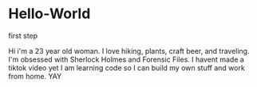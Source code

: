 # Hello-World
first step

Hi i'm a 23 year old woman.
I love hiking, plants, craft beer, and traveling. I'm obsessed with Sherlock Holmes and Forensic Files.
I havent made a tiktok video yet
I am learning code so I can build my own stuff and work from home. YAY
